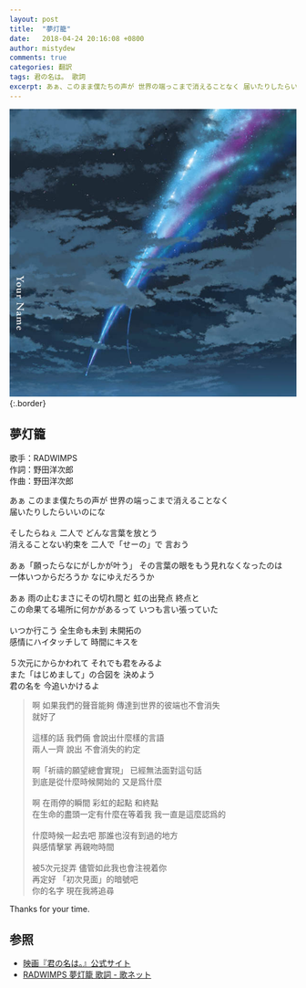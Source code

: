 ```yaml
---
layout: post
title:  "夢灯籠"
date:   2018-04-24 20:16:08 +0800
author: mistydew
comments: true
categories: 翻訳
tags: 君の名は。 歌詞
excerpt: あぁ、このまま僕たちの声が 世界の端っこまで消えることなく 届いたりしたらいいのにな。
---
```

![君の名は。](/images/cover/misc/君の名は。.jpg){:.border}

## 夢灯籠

歌手：RADWIMPS<br>
作詞：野田洋次郎<br>
作曲：野田洋次郎

<div class="lyric-original">
<p>
あぁ このまま僕たちの声が 世界の端っこまで消えることなく<br>
届いたりしたらいいのにな<br>
<br>
そしたらねぇ 二人で どんな言葉を放とう<br>
消えることない約束を 二人で「せーの」で 言おう<br>
<br>
あぁ「願ったらなにがしかが叶う」 その言葉の眼をもう見れなくなったのは<br>
一体いつからだろうか なにゆえだろうか<br>
<br>
あぁ 雨の止むまさにその切れ間と 虹の出発点 終点と<br>
この命果てる場所に何かがあるって いつも言い張っていた<br>
<br>
いつか行こう 全生命も未到 未開拓の<br>
感情にハイタッチして 時間にキスを<br>
<br>
５次元にからかわれて それでも君をみるよ<br>
また「はじめまして」の合図を 決めよう<br>
君の名を 今追いかけるよ
</p>
</div>

<div class="lyric-translation">
<blockquote>
啊 如果我們的聲音能夠 傳達到世界的彼端也不會消失<br>
就好了<br>
<br>
這樣的話 我們倆 會說出什麼樣的言語<br>
兩人一齊 說出 不會消失的約定<br>
<br>
啊「祈禱的願望總會實現」 已經無法面對這句話<br>
到底是從什麼時候開始的 又是爲什麼<br>
<br>
啊 在雨停的瞬間 彩虹的起點 和終點<br>
在生命的盡頭一定有什麼在等着我 我一直是這麼認爲的<br>
<br>
什麼時候一起去吧 那誰也沒有到過的地方<br>
與感情擊掌 再親吻時間<br>
<br>
被5次元捉弄 儘管如此我也會注視着你<br>
再定好 「初次見面」的暗號吧<br>
你的名字 現在我將追尋
</blockquote>
</div>

Thanks for your time.

## 参照

* [映画『君の名は。』公式サイト](http://www.kiminona.com)
* [RADWIMPS 夢灯籠 歌詞 - 歌ネット](https://www.uta-net.com/song/213758)
